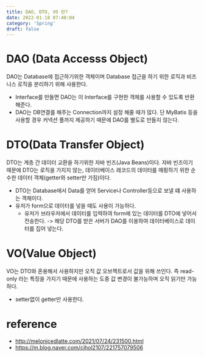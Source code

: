 ```yaml
---
title: DAO, DTO, VO 란?
date: 2022-01-18 07:40:04
category: 'Spring'
draft: false
---
```


# DAO (Data Accesss Object)

DAO는 Database에 접근하기위한 객체이며 Database 접근을 하기 위한 로직과 비즈니스 로직을 분리하기 위해 사용한다.

- Interface를 만들면 DAO는 이 Interface를 구현한 객체를 사용할 수 있도록 반환해준다.
- DAO는 DB연결를 해주는 Connection까지 설정 해줄 때가 많다. 단 MyBatis 등을 사용할 경우 커넥션 풀까지 제공하기 때문에 DAO를 별도로 만들지 않는다.

# DTO(Data Transfer Object)

DTO는 계층 간 데이터 교환을 하기위한 자바 빈즈(Java Beans)이다. 자바 빈즈이기 때문에 DTO는 로직을 가지지 않는, 데이터베이스 레코드의 데이터를 매핑하기 위한 순수한 데이터 객체(getter와 setter만 가짐)이다.

- DTO는 Database에서 Data를 얻어 Service나 Controller등으로 보낼 떄 사용하는 객체이다.
- 유저가 form으로 데이터를 넣을 때도 사용이 가능하다.
  - 유저가 브라우저에서 데이터를 입력하여 form에 있는 데이터를 DTO에 넣어서 전송한다. -> 해당 DTO를 받은 서버가 DAO를 이용하여 데이터베이스로 데이터를 집어 넣는다.

# VO(Value Object)

VO는 DTO와 혼용해서 사용하지만 오직 값 오브젝트로서 값을 위해 쓰인다. 즉 read-only 라는 특징을 가지기 때문에 사용하는 도중 값 변경이 불가능하며 오직 읽기만 가능하다.

- setter없이 getter만 사용한다.

# reference

- http://melonicedlatte.com/2021/07/24/231500.html
- https://m.blog.naver.com/cjhol2107/221757079506
